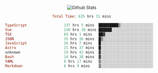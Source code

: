 <!DOCTYPE html>
<body>
<div align="center">
  
  ![Github Stats](https://github-readme-stats.vercel.app/api?username=verycrunchy&show_icons=true&theme=radical)

<!--START_SECTION:waka-->

```ruby
Total Time: 635 hrs 31 mins

TypeScript                 237 hrs 5 mins  █████████▒░░░░░░░░░░░░░░░   37.32 %
Vue                        150 hrs 38 mins ██████░░░░░░░░░░░░░░░░░░░   23.71 %
TSX                        69 hrs 1 mins   ██▓░░░░░░░░░░░░░░░░░░░░░░   10.86 %
JSON                       35 hrs 16 mins  █▒░░░░░░░░░░░░░░░░░░░░░░░   05.55 %
JavaScript                 26 hrs 7 mins   █░░░░░░░░░░░░░░░░░░░░░░░░   04.11 %
Astro                      21 hrs 37 mins  █░░░░░░░░░░░░░░░░░░░░░░░░   03.40 %
unknown                    19 hrs 42 mins  ▓░░░░░░░░░░░░░░░░░░░░░░░░   03.10 %
Bash                       14 hrs 38 mins  ▓░░░░░░░░░░░░░░░░░░░░░░░░   02.30 %
YAML                       8 hrs 17 mins   ▒░░░░░░░░░░░░░░░░░░░░░░░░   01.30 %
Markdown                   8 hrs 9 mins    ▒░░░░░░░░░░░░░░░░░░░░░░░░   01.28 %
```

<!--END_SECTION:waka-->
</div>
</body>
</html>

